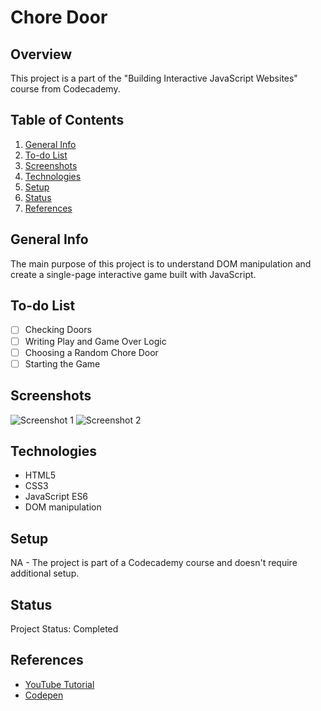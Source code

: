 # Chore Door

## Overview
This project is a part of the "Building Interactive JavaScript Websites" course from Codecademy.

## Table of Contents
1. [General Info](#general-info)
2. [To-do List](#to-do-list)
3. [Screenshots](#screenshots)
4. [Technologies](#technologies)
5. [Setup](#setup)
6. [Status](#status)
7. [References](#references)

## General Info
The main purpose of this project is to understand DOM manipulation and create a single-page interactive game built with JavaScript.

## To-do List
- [ ] Checking Doors
- [ ] Writing Play and Game Over Logic
- [ ] Choosing a Random Chore Door
- [ ] Starting the Game

## Screenshots
![Screenshot 1](path/to/image1.png)
![Screenshot 2](path/to/image2.png)

## Technologies
- HTML5
- CSS3
- JavaScript ES6
- DOM manipulation

## Setup
NA - The project is part of a Codecademy course and doesn't require additional setup.

## Status
Project Status: Completed

## References
- [YouTube Tutorial](https://www.youtube.com/watch?v=0SSMeWJVyBI)
- [Codepen](https://codepen.io/)
